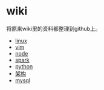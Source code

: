 ﻿# wiki
将原来wiki里的资料都整理到github上。

* [linux](linux/README.md)
* [vim](vim/README.md)
* [node](node/README.md)
* [spark](spark/README.md)
* [python](python/README.md)
* [架构](architecture/README.md)
* [mysql](mysql/README.md)
